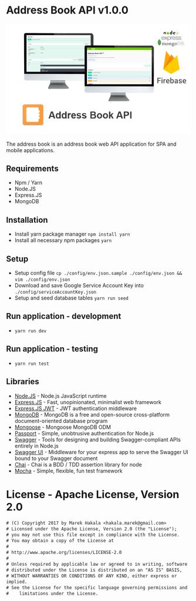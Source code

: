
# Address Book API v1.0.0

![AddressBookAPI logo](images/addressbookapi.png)

The address book is an address book web API application for SPA and mobile applications.

## Requirements

* Npm / Yarn
* Node.JS
* Express.JS
* MongoDB

## Installation

* Install yarn package manager `npm install yarn`
* Install all necessary npm packages `yarn`

## Setup

* Setup config file `cp ./config/env.json.sample ./config/env.json && vim ./config/env.json`
* Download and save Google Service Account Key into `./config/serviceAccountKey.json`
* Setup and seed database tables `yarn run seed`

## Run application - development

* `yarn run dev`

## Run application - testing

* `yarn run test`

## Libraries

 * [Node.JS](https://nodejs.org/en/) - Node.js JavaScript runtime
 * [Express.JS](http://expressjs.com/) - Fast, unopinionated, minimalist web framework
 * [Express.JS JWT](https://github.com/auth0/express-jwt) - JWT authentication middleware
 * [MongoDB](https://www.mongodb.com/) - MongoDB is a free and open-source cross-platform document-oriented database program
 * [Mongoose](http://mongoosejs.com/) - Mongoose MongoDB ODM
 * [Passport](http://passportjs.org/) - Simple, unobtrusive authentication for Node.js
 * [Swagger](https://swagger.io/) - Tools for designing and building Swagger-compliant APIs entirely in Node.js
 * [Swagger UI](https://swagger.io/swagger-ui/) - Middleware for your express app to serve the Swagger UI bound to your Swagger document
 * [Chai](http://chaijs.com/) - Chai is a BDD / TDD assertion library for node
 * [Mocha](https://mochajs.org/) - Simple, flexible, fun test framework

# License - Apache License, Version 2.0

```
# (C) Copyright 2017 by Marek Hakala <hakala.marek@gmail.com>
# Licensed under the Apache License, Version 2.0 (the "License");
# you may not use this file except in compliance with the License.
# You may obtain a copy of the License at
#
# http://www.apache.org/licenses/LICENSE-2.0
#
# Unless required by applicable law or agreed to in writing, software
# distributed under the License is distributed on an "AS IS" BASIS,
# WITHOUT WARRANTIES OR CONDITIONS OF ANY KIND, either express or implied.
# See the License for the specific language governing permissions and
#    limitations under the License.
```
